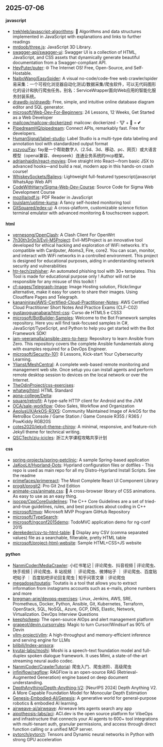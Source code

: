 ## 2025-07-06

#### javascript
* [trekhleb/javascript-algorithms](https://github.com/trekhleb/javascript-algorithms): 📝 Algorithms and data structures implemented in JavaScript with explanations and links to further readings
* [mrdoob/three.js](https://github.com/mrdoob/three.js): JavaScript 3D Library.
* [swagger-api/swagger-ui](https://github.com/swagger-api/swagger-ui): Swagger UI is a collection of HTML, JavaScript, and CSS assets that dynamically generate beautiful documentation from a Swagger-compliant API.
* [HeyPuter/puter](https://github.com/HeyPuter/puter): 🌐 The Internet OS! Free, Open-Source, and Self-Hostable.
* [NaiboWang/EasySpider](https://github.com/NaiboWang/EasySpider): A visual no-code/code-free web crawler/spider易采集：一个可视化浏览器自动化测试/数据采集/爬虫软件，可以无代码图形化的设计和执行爬虫任务。别名：ServiceWrapper面向Web应用的智能化服务封装系统。
* [drawdb-io/drawdb](https://github.com/drawdb-io/drawdb): Free, simple, and intuitive online database diagram editor and SQL generator.
* [microsoft/Web-Dev-For-Beginners](https://github.com/microsoft/Web-Dev-For-Beginners): 24 Lessons, 12 Weeks, Get Started as a Web Developer
* [mailcow/mailcow-dockerized](https://github.com/mailcow/mailcow-dockerized): mailcow: dockerized - 🐮 + 🐋 = 💕
* [PipedreamHQ/pipedream](https://github.com/PipedreamHQ/pipedream): Connect APIs, remarkably fast. Free for developers.
* [HumanSignal/label-studio](https://github.com/HumanSignal/label-studio): Label Studio is a multi-type data labeling and annotation tool with standardized output format
* [xszyou/Fay](https://github.com/xszyou/Fay): fay是一个帮助数字人（2.5d、3d、移动、pc、网页）或大语言模型（openai兼容、deepseek）连通业务系统的mcp框架。
* [adrianhajdin/react-movies](https://github.com/adrianhajdin/react-movies): Dive straight into React—from basic JSX to advanced hooks—and build a real, modern app in this hands-on crash course!
* [WhiskeySockets/Baileys](https://github.com/WhiskeySockets/Baileys): Lightweight full-featured typescript/javascript WhatsApp Web API
* [CodeWithHarry/Sigma-Web-Dev-Course](https://github.com/CodeWithHarry/Sigma-Web-Dev-Course): Source Code for Sigma Web Development Course
* [mozilla/pdf.js](https://github.com/mozilla/pdf.js): PDF Reader in JavaScript
* [louislam/uptime-kuma](https://github.com/louislam/uptime-kuma): A fancy self-hosted monitoring tool
* [GitSquared/edex-ui](https://github.com/GitSquared/edex-ui): A cross-platform, customizable science fiction terminal emulator with advanced monitoring & touchscreen support.

#### html
* [vernesong/OpenClash](https://github.com/vernesong/OpenClash): A Clash Client For OpenWrt
* [7h30th3r0n3/Evil-M5Project](https://github.com/7h30th3r0n3/Evil-M5Project): Evil-M5Project is an innovative tool developed for ethical hacking and exploration of WiFi networks. It's compatible with Cardputer, Atoms3, Fire, core2. You can scan, monitor, and interact with WiFi networks in a controlled environment. This project is designed for educational purposes, aiding in understanding network security and vulnerabilities
* [htr-tech/zphisher](https://github.com/htr-tech/zphisher): An automated phishing tool with 30+ templates. This Tool is made for educational purpose only ! Author will not be responsible for any misuse of this toolkit !
* [cf-pages/Telegraph-Image](https://github.com/cf-pages/Telegraph-Image): Image Hosting solution, Flickr/imgur alternative, make it easy for users to share their images. Using Cloudflare Pages and Telegraph.
* [kananinirav/AWS-Certified-Cloud-Practitioner-Notes](https://github.com/kananinirav/AWS-Certified-Cloud-Practitioner-Notes): AWS Certified Cloud Practitioner Short Notes And Practice Exams (CLF-C02)
* [gustavoguanabara/html-css](https://github.com/gustavoguanabara/html-css): Curso de HTML5 e CSS3
* [microsoft/BotBuilder-Samples](https://github.com/microsoft/BotBuilder-Samples): Welcome to the Bot Framework samples repository. Here you will find task-focused samples in C#, JavaScript/TypeScript, and Python to help you get started with the Bot Framework SDK!
* [iam-veeramalla/ansible-zero-to-hero](https://github.com/iam-veeramalla/ansible-zero-to-hero): Repository to learn Ansible from Zero. This repository covers the complete Ansible fundamentals along with examples required for a DevOps Engineer.
* [microsoft/Security-101](https://github.com/microsoft/Security-101): 8 Lessons, Kick-start Your Cybersecurity Learning.
* [Ylianst/MeshCentral](https://github.com/Ylianst/MeshCentral): A complete web-based remote monitoring and management web site. Once setup you can install agents and perform remote desktop session to devices on the local network or over the Internet.
* [TheOdinProject/css-exercises](https://github.com/TheOdinProject/css-exercises): 
* [whatwg/html](https://github.com/whatwg/html): HTML Standard
* [apna-college/Delta](https://github.com/apna-college/Delta): 
* [square/retrofit](https://github.com/square/retrofit): A type-safe HTTP client for Android and the JVM
* [OCA/sale-workflow](https://github.com/OCA/sale-workflow): Odoo Sales, Workflow and Organization
* [AeolusUX/ArkOS-R3XS](https://github.com/AeolusUX/ArkOS-R3XS): Community Maintained Image of ArkOS for the RetroBox Console / Game Station / Game Consoie R35S / R36S / PowKiddy RGB20S
* [cotes2020/jekyll-theme-chirpy](https://github.com/cotes2020/jekyll-theme-chirpy): A minimal, responsive, and feature-rich Jekyll theme for technical writing.
* [QSCTech/zju-icicles](https://github.com/QSCTech/zju-icicles): 浙江大学课程攻略共享计划

#### css
* [spring-projects/spring-petclinic](https://github.com/spring-projects/spring-petclinic): A sample Spring-based application
* [JaKooLit/Hyprland-Dots](https://github.com/JaKooLit/Hyprland-Dots): Hyprland configuration files or dotfiles - This repo is used as main repo for all my Distro-Hyprland Install Scripts. See the readme
* [primefaces/primereact](https://github.com/primefaces/primereact): The Most Complete React UI Component Library
* [progit/progit2](https://github.com/progit/progit2): Pro Git 2nd Edition
* [animate-css/animate.css](https://github.com/animate-css/animate.css): 🍿 A cross-browser library of CSS animations. As easy to use as an easy thing.
* [isocpp/CppCoreGuidelines](https://github.com/isocpp/CppCoreGuidelines): The C++ Core Guidelines are a set of tried-and-true guidelines, rules, and best practices about coding in C++
* [microsoft/mvp](https://github.com/microsoft/mvp): Microsoft MVP Program GitHub Repository
* [microsoft/TypeSearch](https://github.com/microsoft/TypeSearch): 
* [microsoft/ngconf2015demo](https://github.com/microsoft/ngconf2015demo): TodoMVC application demo for ng-conf 2015
* [derekeder/csv-to-html-table](https://github.com/derekeder/csv-to-html-table): 🔽 Display any CSV (comma separated values) file as a searchable, filterable, pretty HTML table
* [microsoft/project-html-website](https://github.com/microsoft/project-html-website): Sample HTML+CSS+JS website

#### python
* [NanmiCoder/MediaCrawler](https://github.com/NanmiCoder/MediaCrawler): 小红书笔记 | 评论爬虫、抖音视频 | 评论爬虫、快手视频 | 评论爬虫、B 站视频 ｜ 评论爬虫、微博帖子 ｜ 评论爬虫、百度贴吧帖子 ｜ 百度贴吧评论回复爬虫 | 知乎问答文章｜评论爬虫
* [megadose/toutatis](https://github.com/megadose/toutatis): Toutatis is a tool that allows you to extract information from instagrams accounts such as e-mails, phone numbers and more
* [bregman-arie/devops-exercises](https://github.com/bregman-arie/devops-exercises): Linux, Jenkins, AWS, SRE, Prometheus, Docker, Python, Ansible, Git, Kubernetes, Terraform, OpenStack, SQL, NoSQL, Azure, GCP, DNS, Elastic, Network, Virtualization. DevOps Interview Questions
* [keephq/keep](https://github.com/keephq/keep): The open-source AIOps and alert management platform
* [grapeot/devin.cursorrules](https://github.com/grapeot/devin.cursorrules): Magic to turn Cursor/Windsurf as 90% of Devin
* [vllm-project/vllm](https://github.com/vllm-project/vllm): A high-throughput and memory-efficient inference and serving engine for LLMs
* [bilibili/Index-anisora](https://github.com/bilibili/Index-anisora): 
* [kyutai-labs/moshi](https://github.com/kyutai-labs/moshi): Moshi is a speech-text foundation model and full-duplex spoken dialogue framework. It uses Mimi, a state-of-the-art streaming neural audio codec.
* [NanmiCoder/CrawlerTutorial](https://github.com/NanmiCoder/CrawlerTutorial): 爬虫入门、爬虫进阶、高级爬虫
* [infiniflow/ragflow](https://github.com/infiniflow/ragflow): RAGFlow is an open-source RAG (Retrieval-Augmented Generation) engine based on deep document understanding.
* [DepthAnything/Depth-Anything-V2](https://github.com/DepthAnything/Depth-Anything-V2): [NeurIPS 2024] Depth Anything V2. A More Capable Foundation Model for Monocular Depth Estimation
* [Genesis-Embodied-AI/Genesis](https://github.com/Genesis-Embodied-AI/Genesis): A generative world for general-purpose robotics & embodied AI learning.
* [airweave-ai/airweave](https://github.com/airweave-ai/airweave): Airweave lets agents search any app
* [aipotheosis-labs/aci](https://github.com/aipotheosis-labs/aci): ACI.dev is the open source platform for VibeOps and infrastructure that connects your AI agents to 600+ tool integrations with multi-tenant auth, granular permissions, and access through direct function calling or a unified MCP server.
* [pytorch/pytorch](https://github.com/pytorch/pytorch): Tensors and Dynamic neural networks in Python with strong GPU acceleration
